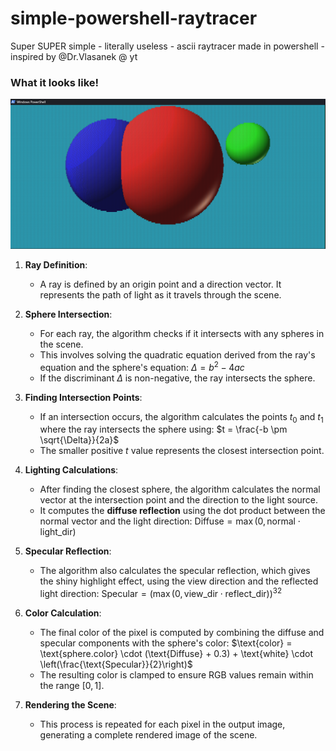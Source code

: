 # simple-powershell-raytracer
Super SUPER simple - literally useless - ascii raytracer made in powershell - inspired by @Dr.Vlasanek @ yt

###

### What it looks like!
![cool](https://github.com/jh1sc/simple-powershell-raytracer/blob/main/Screenshot%202025-02-22%20155246.png)

1. **Ray Definition**:
   - A ray is defined by an origin point and a direction vector. It represents the path of light as it travels through the scene.

2. **Sphere Intersection**:
   - For each ray, the algorithm checks if it intersects with any spheres in the scene.
   - This involves solving the quadratic equation derived from the ray's equation and the sphere's equation:
     $\Delta = b^2 - 4ac$
   - If the discriminant $\Delta$ is non-negative, the ray intersects the sphere.

3. **Finding Intersection Points**:
   - If an intersection occurs, the algorithm calculates the points $t_0$ and $t_1$ where the ray intersects the sphere using:
     $t = \frac{-b \pm \sqrt{\Delta}}{2a}$
   - The smaller positive $t$ value represents the closest intersection point.

4. **Lighting Calculations**:
   - After finding the closest sphere, the algorithm calculates the normal vector at the intersection point and the direction to the light source.
   - It computes the **diffuse reflection** using the dot product between the normal vector and the light direction:
     $\text{Diffuse} = \max(0, \text{normal} \cdot \text{light\_dir})$

5. **Specular Reflection**:
   - The algorithm also calculates the specular reflection, which gives the shiny highlight effect, using the view direction and the reflected light direction:
     $\text{Specular} = \left( \max(0, \text{view\_dir} \cdot \text{reflect\_dir}) \right)^{32}$

6. **Color Calculation**:
   - The final color of the pixel is computed by combining the diffuse and specular components with the sphere's color:
      $\text{color} = \text{sphere.color} \cdot (\text{Diffuse} + 0.3) + \text{white} \cdot \left(\frac{\text{Specular}}{2}\right)$
   - The resulting color is clamped to ensure RGB values remain within the range $[0, 1]$.

7. **Rendering the Scene**:
   - This process is repeated for each pixel in the output image, generating a complete rendered image of the scene.
